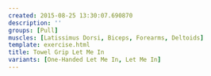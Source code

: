 ```yaml
---
created: 2015-08-25 13:30:07.690870
description: ''
groups: [Pull]
muscles: [Latissimus Dorsi, Biceps, Forearms, Deltoids]
template: exercise.html
title: Towel Grip Let Me In
variants: [One-Handed Let Me In, Let Me In]
---
```

